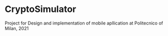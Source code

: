 # CryptoSimulator
 Project for Design and implementation of mobile apllication at Politecnico of Milan, 2021
